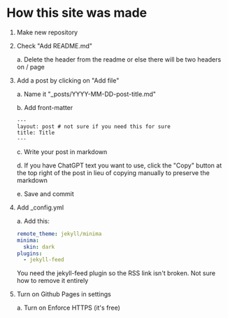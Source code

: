 # How this site was made

1. Make new repository

2. Check "Add README.md"

   a. Delete the header from the readme or else there will be two headers on / page
   
4. Add a post by clicking on "Add file"
   
    a. Name it "_posts/YYYY-MM-DD-post-title.md"
   
    b. Add front-matter
    ```
    ---
    layout: post # not sure if you need this for sure
    title: Title
    ---
    ```
    
    c. Write your post in markdown
   
    d. If you have ChatGPT text you want to use, click the "Copy" button at the top right of the post in lieu of copying manually to preserve the markdown
   
    e. Save and commit
   
6. Add _config.yml
   
    a. Add this:
    ```yml
    remote_theme: jekyll/minima
    minima:
      skin: dark
    plugins:
      - jekyll-feed
    ```
    You need the jekyll-feed plugin so the RSS link isn't broken. Not sure how to remove it entirely
   
8. Turn on Github Pages in settings
   
    a. Turn on Enforce HTTPS (it's free)
